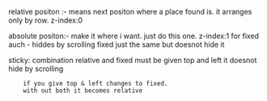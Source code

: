 relative positon :- means next positon where a place found is. it arranges only by row. z-index:0

absolute positon:- make it where i want. just do this one. z-index:1 for fixed auch
                  - hiddes by scrolling fixed just the same but doesnot hide it

sticky:  combination relative and fixed must be given top and left 
        it doesnot hide by scrolling

        if you give top & left changes to fixed.
        with out both it becomes relative
        